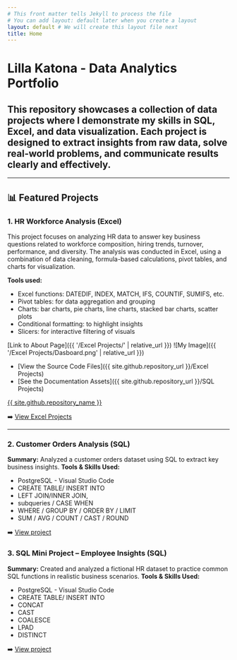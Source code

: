 ```yaml
---
# This front matter tells Jekyll to process the file
# You can add layout: default later when you create a layout
layout: default # We will create this layout file next
title: Home
---
```



# Lilla Katona - Data Analytics Portfolio

## This repository showcases a collection of data projects where I demonstrate my skills in **SQL**, **Excel**, and **data visualization**. Each project is designed to extract insights from raw data, solve real-world problems, and communicate results clearly and effectively.
----------------------------------------

## 📊 Featured Projects

### 1. HR Workforce Analysis (Excel)
This project focuses on analyzing HR data to answer key business questions related to workforce composition, hiring trends, turnover, performance, and diversity. The analysis was conducted in Excel, using a combination of data cleaning, formula-based calculations, pivot tables, and charts for visualization.

**Tools used:**
* Excel functions: DATEDIF, INDEX, MATCH, IFS, COUNTIF, SUMIFS, etc.
* Pivot tables: for data aggregation and grouping
* Charts: bar charts, pie charts, line charts, stacked bar charts, scatter plots
* Conditional formatting: to highlight insights
* Slicers: for interactive filtering of visuals


[Link to About Page]({{ '/Excel Projects/' | relative_url }})
![My Image]({{ '/Excel Projects/Dasboard.png' | relative_url }})




*   [View the Source Code Files]({{ site.github.repository_url }}/Excel Projects)
*   [See the Documentation Assets]({{ site.github.repository_url }}/SQL Projects)

<a href="{{ site.github.repository_url/Excel%20Projects }}">{{ site.github.repository_name }}</a>

  ➡️ [View Excel Projects](./Excel%20Projects/)

----------------------------------------

### 2. Customer Orders Analysis (SQL)
**Summary:** Analyzed a customer orders dataset using SQL to extract key business insights. 
**Tools & Skills Used:** 
  * PostgreSQL - Visual Studio Code
  * CREATE TABLE/ INSERT INTO
  * LEFT JOIN/INNER JOIN,
  * subqueries / CASE WHEN
  * WHERE / GROUP BY / ORDER BY / LIMIT
  * SUM / AVG / COUNT / CAST / ROUND
    
➡️ [View project](./SQL%20Projects/Customer_Orders_Analysis/)

### 3. SQL Mini Project – Employee Insights (SQL)
**Summary:** Created and analyzed a fictional HR dataset to practice common SQL functions in realistic business scenarios.
**Tools & Skills Used:** 
  * PostgreSQL - Visual Studio Code
  * CREATE TABLE/ INSERT INTO
  * CONCAT
  * CAST
  * COALESCE
  * LPAD
  * DISTINCT
    
➡️ [View project](./SQL%20Projects/SQL%20Practice%20–%20Employee%20Insights/)
